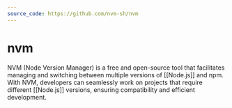 ```yaml
---
source_code: https://github.com/nvm-sh/nvm
---
```

# nvm

NVM (Node Version Manager) is a free and open-source tool that facilitates managing and switching between multiple versions of [[Node.js]] and npm. With NVM, developers can seamlessly work on projects that require different [[Node.js]] versions, ensuring compatibility and efficient development.